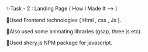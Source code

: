 ✨Task - 2 : Landing Page ( How I Made It --> )

📌Used Frontend technologies ( Html , css , Js ).

📌Also used some animating libraries (gsap, three js etc).

📌Used shery.js NPM package for javascript.

